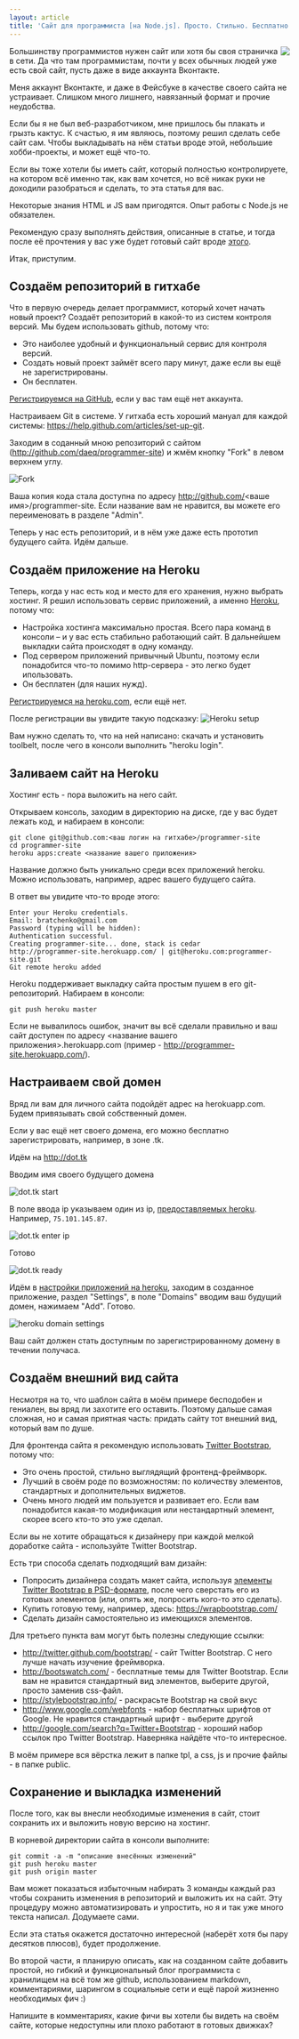 ```yaml
---
layout: article
title: 'Сайт для программиста [на Node.js]. Просто. Стильно. Бесплатно.'
---
```


<img src="http://daeq.ru/img/articles/programmer-site/logo.png" align="right"/>
Большинству программистов нужен сайт или хотя бы своя страничка в сети. Да что там программистам, почти у всех обычных людей уже есть свой сайт, пусть даже в виде аккаунта Вконтакте. 

Меня аккаунт Вконтакте, и даже в Фейсбуке в качестве своего сайта не устраивает. Слишком много лишнего, навязанный формат и прочие неудобства. 

Если бы я не был веб-разработчиком, мне пришлось бы плакать и грызть кактус. К счастью, я им являюсь, поэтому решил сделать себе сайт сам. Чтобы выкладывать на нём статьи вроде этой, небольшие хобби-проекты, и может ещё что-то.

Если вы тоже хотели бы иметь сайт, который полностью контролируете, на котором всё именно так, как вам хочется, но всё никак руки не доходили разобраться и сделать, то эта статья для вас. 

Некоторые знания HTML и JS вам пригодятся. Опыт работы с Node.js не обязателен. 

Рекомендую сразу выполнять действия, описанные в статье, и тогда после её прочтения у вас уже будет готовый сайт вроде [этого](http://programmer-site.tk).

Итак, приступим.

Создаём репозиторий в гитхабе
-----------------------------

Что в первую очередь делает программист, который хочет начать новый проект? Создаёт репозиторий в какой-то из систем контроля версий. Мы будем использовать github, потому что:

* Это наиболее удобный и функциональный сервис для контроля версий.
* Создать новый проект займёт всего пару минут, даже если вы ещё не зарегистрированы.
* Он бесплатен.

[Регистрируемся на GitHub](https://github.com/plans), если у вас там ещё нет аккаунта.

Настраиваем Git в системе. У гитхаба есть хороший мануал для каждой системы: <https://help.github.com/articles/set-up-git>.

Заходим в соданный мною репозиторий с сайтом (<http://github.com/daeq/programmer-site>) и жмём кнопку "Fork" в левом верхнем углу. 

![Fork](http://daeq.ru/img/articles/programmer-site/github-fork.png)

Ваша копия кода стала доступна по адресу http://github.com/<ваше имя>/programmer-site. Если название вам не нравится, вы можете его переименовать в разделе "Admin".

Теперь у нас есть репозиторий, и в нём уже даже есть прототип будущего сайта. Идём дальше.

Создаём приложение на Heroku
----------------------------

Теперь, когда у нас есть код и место для его хранения, нужно выбрать хостинг. Я решил использовать сервис приложений, а именно [Heroku](http://heroku.com), потому что:

* Настройка хостинга максимально простая. Всего пара команд в консоли – и у вас есть стабильно работающий сайт. В дальнейшем выкладки сайта происходят в одну команду.
* Под сервером приложений привычный Ubuntu, поэтому если понадобится что-то помимо http-сервера - это легко будет ипользовать.
* Он бесплатен (для наших нужд).

[Регистрируемся на heroku.com](https://api.heroku.com/signup), если ещё нет.

После регистрации вы увидите такую подсказку:
![Heroku setup](http://daeq.ru/img/articles/programmer-site/heroku-start.png)

Вам нужно сделать то, что на ней написано: скачать и установить toolbelt, после чего в консоли выполнить "heroku login".

Заливаем сайт на Heroku
-----------------------

Хостинг есть - пора выложить на него сайт.

Открываем консоль, заходим в директорию на диске, где у вас будет лежать код, и набираем в консоли:

```
git clone git@github.com:<ваш логин на гитхабе>/programmer-site
cd programmer-site
heroku apps:create <название вашего приложения>
```

Название должно быть уникально среди всех приложений heroku. Можно использовать, например, адрес вашего будущего сайта.

В ответ вы увидите что-то вроде этого:

```
Enter your Heroku credentials.
Email: bratchenko@gmail.com
Password (typing will be hidden): 
Authentication successful.
Creating programmer-site... done, stack is cedar
http://programmer-site.herokuapp.com/ | git@heroku.com:programmer-site.git
Git remote heroku added
```

Heroku поддерживает выкладку сайта простым пушем в его git-репозиторий. Набираем в консоли:

```
git push heroku master
```

Если не вывалилось ошибок, значит вы всё сделали правильно и ваш сайт доступен по адресу <название вашего приложения>.herokuapp.com (пример - <http://programmer-site.herokuapp.com/>).

Настраиваем свой домен
----------------------

Вряд ли вам для личного сайта подойдёт адрес на herokuapp.com. Будем привязывать свой собственный домен.

Если у вас ещё нет своего домена, его можно бесплатно зарегистрировать, например, в зоне .tk.

Идём на <http://dot.tk>

Вводим имя своего будущего домена

![dot.tk start](http://daeq.ru/img/articles/programmer-site/tk-start.png)

В поле ввода ip указываем один из ip, [предоставляемых heroku](https://devcenter.heroku.com/articles/custom-domains#naked-domains-mydomaincom). Например, `75.101.145.87`.

![dot.tk enter ip](http://daeq.ru/img/articles/programmer-site/tk-dns.png)

Готово

![dot.tk ready](http://daeq.ru/img/articles/programmer-site/tk-done.png)

Идём в [настройки приложений на heroku](https://dashboard.heroku.com/apps), заходим в созданное приложение, раздел "Settings", в поле "Domains" вводим ваш будущий домен, нажимаем "Add". Готово.

![heroku domain settings](http://daeq.ru/img/articles/programmer-site/heroku-settings.png)

Ваш сайт должен стать доступным по зарегистрированному домену в течении получаса.

Создаём внешний вид сайта
-------------------------

Несмотря на то, что шаблон сайта в моём примере бесподобен и гениален, вы вряд ли захотите его оставить. Поэтому дальше самая сложная, но и самая приятная часть: придать сайту тот внешний вид, который вам по душе.

Для фронтенда сайта я рекомендую использовать [Twitter Bootstrap](http://twitter.github.com/bootstrap/), потому что:

   * Это очень простой, стильно выглядящий фронтенд-фреймворк.
   * Лучший в своём роде по возможностям:  по количеству элементов, стандартных и дополнительных виджетов.
   * Очень много людей им пользуется и развивает его. Если вам понадобится какая-то модификация или нестандартный элемент, скорее всего кто-то это уже сделал.

Если вы не хотите обращаться к дизайнеру при каждой мелкой доработке сайта - используйте Twitter Bootstrap.

Есть три способа сделать подходящий вам дизайн:

* Попросить дизайнера создать макет сайта, используя [элементы Twitter Bootstrap в PSD-формате](http://www.bentdesignstudio.com/v2/2012/03/twitter-bootstrap-2-photoshop-template-psd/), после чего сверстать его из готовых элементов (или, опять же, попросить кого-то это сделать).
* Купить готовую тему, например, здесь: <https://wrapbootstrap.com/>
* Сделать дизайн самостоятельно из имеющихся элементов.

Для третьего пункта вам могут быть полезны следующие ссылки:

* <http://twitter.github.com/bootstrap/> - сайт Twitter Bootstrap. С него лучше начать изучение фреймворка.
* <http://bootswatch.com/> - бесплатные темы для Twitter Bootstrap. Если вам не нравится стандартный вид элементов, выберите другой, просто заменив css-файл.
* <http://stylebootstrap.info/> - раскрасьте Bootstrap на свой вкус
* <http://www.google.com/webfonts> - набор бесплатных шрифтов от Google. Не нравится стандартный шрифт - выберите другой
* <http://google.com/search?q=Twitter+Bootstrap> - хороший набор ссылок про Twitter Bootstrap. Наверняка найдёте что-то интересное.

В моём примере вся вёрстка лежит в папке tpl, а css, js и прочие файлы - в папке public.

Сохранение и выкладка изменений
-------------------------------

После того, как вы внесли необходимые изменения в сайт, стоит сохранить их и выложить новую версию на хостинг. 

В корневой директории сайта в консоли выполните:

```
git commit -a -m "описание внесённых изменений"
git push heroku master
git push origin master
```

Вам может показаться избыточным набирать 3 команды каждый раз чтобы сохранить изменения в репозиторий и выложить их на сайт. Эту процедуру можно автоматизировать и упростить, но я и так уже много текста написал. Додумаете сами.

Если эта статья окажется достаточно интересной (наберёт хотя бы пару десятков плюсов), будет продолжение.

Во второй части, я планирую описать, как на созданном сайте добавить простой, но гибкий и функциональный блог программиста с хранилищем на всё том же github, использованием markdown, комментариями, шарингом в социальные сети и ещё парой жизненно необходимых фич :)

Напишите в комментариях, какие фичи вы хотели бы видеть на своём сайте, которые недоступны или плохо работают в готовых движках?